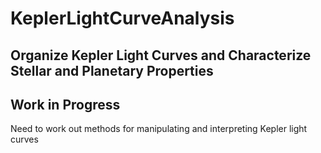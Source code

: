 # KeplerLightCurveAnalysis
## Organize Kepler Light Curves and Characterize Stellar and Planetary Properties

## Work in Progress

Need to work out methods for manipulating and interpreting Kepler light curves
